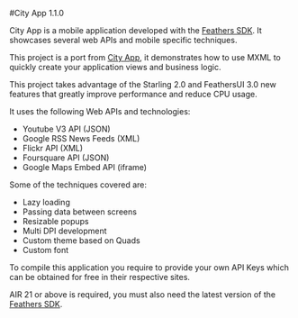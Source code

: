 #City App 1.1.0 

City App is a mobile application developed with the [Feathers SDK](http://feathersui.com/sdk/). It showcases several web APIs and mobile specific techniques.

This project is a port from [City App](https://github.com/PhantomAppDevelopment/cityapp), it demonstrates how to use MXML to quickly create your application views and business logic.

This project takes advantage of the Starling 2.0 and FeathersUI 3.0 new features that greatly improve performance and reduce CPU usage.

It uses the following Web APIs and technologies:

* Youtube V3 API (JSON)
* Google RSS News Feeds (XML)
* Flickr API (XML)
* Foursquare API (JSON)
* Google Maps Embed API (iframe)

Some of the techniques covered are:

* Lazy loading
* Passing data between screens
* Resizable popups
* Multi DPI development
* Custom theme based on Quads
* Custom font

To compile this application you require to provide your own API Keys which can be obtained for free in their respective sites.

AIR 21 or above is required, you must also need the latest version of the [Feathers SDK](http://feathersui.com/sdk).
